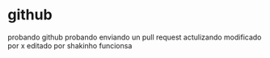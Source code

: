 # github
probando github
probando
enviando un pull request
actulizando
modificado por x
editado por shakinho
funcionsa
